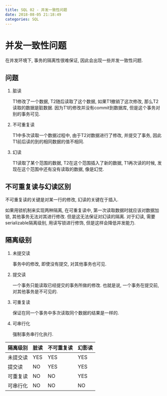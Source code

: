 ```yaml
---
title: SQL 02 - 并发一致性问题
date: 2018-08-05 21:18:49
categories: SQL
---
```

# 并发一致性问题

<!--more-->

在并发环境下, 事务的隔离性很难保证, 因此会出现一些并发一致性问题.

## 问题

1. 脏读

    T1修改了一个数据, T2随后读取了这个数据, 如果T1撤销了这次修改, 那么T2读取的数据是脏数据. 因为T1的修改并没有commit到数据库, 但是这个事务对别的事务可见.

2. 不可重复读

    T1中多次读取一个数据过程中, 由于T2对数据进行了修改, 并提交了事务, 因此T1前后读的到的相同数据的值不相同.

3. 幻读

    T1读取了某个范围的数据, T2在这个范围插入了新的数据, T1再次读的时候, 发现在这个范围中还有没有读取的数据, 像是幻觉.

## 不可重复读与幻读区别

不可重复读的关键是对某一行的修改, 幻读的关键在于插入.

如果用锁机制来实现两种隔离, 在可重复读中, 第一次读取数据时就应该对数据加锁, 其他事务无法对其进行修改. 但是这无法保证对幻读的隔离. 对于幻读, 需要serializable隔离级别, 用读写锁进行修饰, 但是这样会降低并发能力.

## 隔离级别

1. 未提交读

    事务中的修改, 即使没有提交, 对其他事务也可见.

2. 提交读

    一个事务只能读取已经提交的事务所做的修改. 也就是说, 一个事务在提交前, 对其他事务是不可见的.

3. 可重复读

    保证在同一个事务中多次读取同个数据的结果是一样的.

4. 可串行化

    强制事务串行化执行.

|隔离级别|脏读|不可重复读|幻影读|
|---|---|---|---|
|未提交读|YES|YES|YES|
|提交读|NO|YES|YES|
|可重复读|NO|NO|YES|
|可串行化|NO|NO|NO|